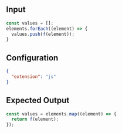 
## Input
```javascript input
const values = [];
elements.forEach((element) => {
  values.push(f(element));
}
```

## Configuration
```json configuration
{
  "extension": "js"
}
```

## Expected Output
```javascript expected output
const values = elements.map((element) => {
  return f(element);
});
```
